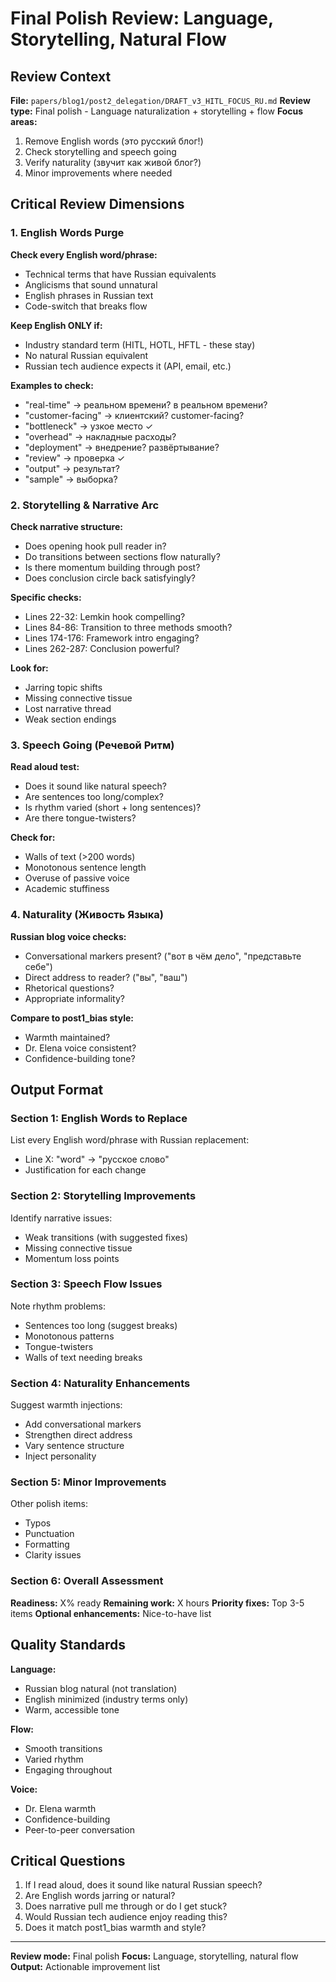 # Final Polish Review: Language, Storytelling, Natural Flow

## Review Context

**File:** `papers/blog1/post2_delegation/DRAFT_v3_HITL_FOCUS_RU.md`
**Review type:** Final polish - Language naturalization + storytelling + flow
**Focus areas:**
1. Remove English words (это русский блог!)
2. Check storytelling and speech going
3. Verify naturality (звучит как живой блог?)
4. Minor improvements where needed

## Critical Review Dimensions

### 1. English Words Purge

**Check every English word/phrase:**
- Technical terms that have Russian equivalents
- Anglicisms that sound unnatural
- English phrases in Russian text
- Code-switch that breaks flow

**Keep English ONLY if:**
- Industry standard term (HITL, HOTL, HFTL - these stay)
- No natural Russian equivalent
- Russian tech audience expects it (API, email, etc.)

**Examples to check:**
- "real-time" → реальном времени? в реальном времени?
- "customer-facing" → клиентский? customer-facing?
- "bottleneck" → узкое место ✓
- "overhead" → накладные расходы?
- "deployment" → внедрение? развёртывание?
- "review" → проверка ✓
- "output" → результат?
- "sample" → выборка?

### 2. Storytelling & Narrative Arc

**Check narrative structure:**
- Does opening hook pull reader in?
- Do transitions between sections flow naturally?
- Is there momentum building through post?
- Does conclusion circle back satisfyingly?

**Specific checks:**
- Lines 22-32: Lemkin hook compelling?
- Lines 84-86: Transition to three methods smooth?
- Lines 174-176: Framework intro engaging?
- Lines 262-287: Conclusion powerful?

**Look for:**
- Jarring topic shifts
- Missing connective tissue
- Lost narrative thread
- Weak section endings

### 3. Speech Going (Речевой Ритм)

**Read aloud test:**
- Does it sound like natural speech?
- Are sentences too long/complex?
- Is rhythm varied (short + long sentences)?
- Are there tongue-twisters?

**Check for:**
- Walls of text (>200 words)
- Monotonous sentence length
- Overuse of passive voice
- Academic stuffiness

### 4. Naturality (Живость Языка)

**Russian blog voice checks:**
- Conversational markers present? ("вот в чём дело", "представьте себе")
- Direct address to reader? ("вы", "ваш")
- Rhetorical questions?
- Appropriate informality?

**Compare to post1_bias style:**
- Warmth maintained?
- Dr. Elena voice consistent?
- Confidence-building tone?

## Output Format

### Section 1: English Words to Replace

List every English word/phrase with Russian replacement:
- Line X: "word" → "русское слово"
- Justification for each change

### Section 2: Storytelling Improvements

Identify narrative issues:
- Weak transitions (with suggested fixes)
- Missing connective tissue
- Momentum loss points

### Section 3: Speech Flow Issues

Note rhythm problems:
- Sentences too long (suggest breaks)
- Monotonous patterns
- Tongue-twisters
- Walls of text needing breaks

### Section 4: Naturality Enhancements

Suggest warmth injections:
- Add conversational markers
- Strengthen direct address
- Vary sentence structure
- Inject personality

### Section 5: Minor Improvements

Other polish items:
- Typos
- Punctuation
- Formatting
- Clarity issues

### Section 6: Overall Assessment

**Readiness:** X% ready
**Remaining work:** X hours
**Priority fixes:** Top 3-5 items
**Optional enhancements:** Nice-to-have list

## Quality Standards

**Language:**
- Russian blog natural (not translation)
- English minimized (industry terms only)
- Warm, accessible tone

**Flow:**
- Smooth transitions
- Varied rhythm
- Engaging throughout

**Voice:**
- Dr. Elena warmth
- Confidence-building
- Peer-to-peer conversation

## Critical Questions

1. If I read aloud, does it sound like natural Russian speech?
2. Are English words jarring or natural?
3. Does narrative pull me through or do I get stuck?
4. Would Russian tech audience enjoy reading this?
5. Does it match post1_bias warmth and style?

---

**Review mode:** Final polish
**Focus:** Language, storytelling, natural flow
**Output:** Actionable improvement list
